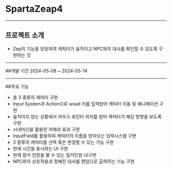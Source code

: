 # SpartaZeap4
---
## 프로젝트 소개
* Zep의 기능을 모방하여 캐릭터가 움직이고 NPC와의 대사를 확인할 수 있도록 구현하는 것

---
##개발 기간
2024-05-08 ~ 2024-05-14

---
##주요 기능
* 총 3 종류의 캐릭터 구현
* Input System과 Action으로 wsad 키를 입력받아 캐릭터 이동 및 애니메이션 구현
* 움직이지 않는 상황에서 마우스 포인터 위치를 받아 캐릭터가 해당 방향을 보도록 구현
* 시네머신을 활용한 카메라 효과 구현
* InputField를 활용하여 캐릭터의 이름을 받아오는 입력시스템 구현
* 3 종류의 캐릭터를 선택 혹은 변경할 수 있는 기능 구현
* 현재 시간을 표시하는 UI 구현
* 현재 참석 인원을 볼 수 있는 침석인원 UI구현
* NPC와의 상호작용과 정해진 대사를 랜덤으로 출력하는 기능 구현
